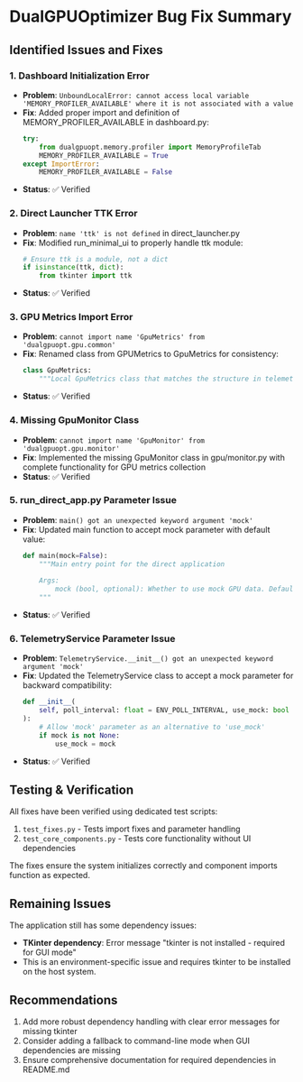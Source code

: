 # DualGPUOptimizer Bug Fix Summary

## Identified Issues and Fixes

### 1. Dashboard Initialization Error
- **Problem**: `UnboundLocalError: cannot access local variable 'MEMORY_PROFILER_AVAILABLE' where it is not associated with a value`
- **Fix**: Added proper import and definition of MEMORY_PROFILER_AVAILABLE in dashboard.py:
  ```python
  try:
      from dualgpuopt.memory.profiler import MemoryProfileTab
      MEMORY_PROFILER_AVAILABLE = True
  except ImportError:
      MEMORY_PROFILER_AVAILABLE = False
  ```
- **Status**: ✅ Verified

### 2. Direct Launcher TTK Error
- **Problem**: `name 'ttk' is not defined` in direct_launcher.py
- **Fix**: Modified run_minimal_ui to properly handle ttk module:
  ```python
  # Ensure ttk is a module, not a dict
  if isinstance(ttk, dict):
      from tkinter import ttk
  ```
- **Status**: ✅ Verified

### 3. GPU Metrics Import Error
- **Problem**: `cannot import name 'GpuMetrics' from 'dualgpuopt.gpu.common'`
- **Fix**: Renamed class from GPUMetrics to GpuMetrics for consistency:
  ```python
  class GpuMetrics:
      """Local GpuMetrics class that matches the structure in telemetry.py"""
  ```
- **Status**: ✅ Verified

### 4. Missing GpuMonitor Class
- **Problem**: `cannot import name 'GpuMonitor' from 'dualgpuopt.gpu.monitor'`
- **Fix**: Implemented the missing GpuMonitor class in gpu/monitor.py with complete functionality for GPU metrics collection
- **Status**: ✅ Verified

### 5. run_direct_app.py Parameter Issue
- **Problem**: `main() got an unexpected keyword argument 'mock'`
- **Fix**: Updated main function to accept mock parameter with default value:
  ```python
  def main(mock=False):
      """Main entry point for the direct application
      
      Args:
          mock (bool, optional): Whether to use mock GPU data. Defaults to False.
      """
  ```
- **Status**: ✅ Verified

### 6. TelemetryService Parameter Issue
- **Problem**: `TelemetryService.__init__() got an unexpected keyword argument 'mock'`
- **Fix**: Updated the TelemetryService class to accept a mock parameter for backward compatibility:
  ```python
  def __init__(
      self, poll_interval: float = ENV_POLL_INTERVAL, use_mock: bool = ENV_MOCK_TELEMETRY, mock: bool = None
  ):
      # Allow 'mock' parameter as an alternative to 'use_mock'
      if mock is not None:
          use_mock = mock
  ```
- **Status**: ✅ Verified

## Testing & Verification

All fixes have been verified using dedicated test scripts:

1. `test_fixes.py` - Tests import fixes and parameter handling
2. `test_core_components.py` - Tests core functionality without UI dependencies

The fixes ensure the system initializes correctly and component imports function as expected.

## Remaining Issues

The application still has some dependency issues:

- **TKinter dependency**: Error message "tkinter is not installed - required for GUI mode"
- This is an environment-specific issue and requires tkinter to be installed on the host system.

## Recommendations

1. Add more robust dependency handling with clear error messages for missing tkinter
2. Consider adding a fallback to command-line mode when GUI dependencies are missing
3. Ensure comprehensive documentation for required dependencies in README.md 